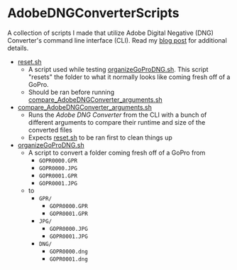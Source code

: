# AdobeDNGConverterScripts
A collection of scripts I made that utilize Adobe Digital Negative (DNG) Converter's command line interface (CLI). Read my [blog post](https://mattpopovich.com/posts/how-to-use-adobe-dng-converter-from-the-command-line/) for additional details.
* [reset.sh](reset.sh)
  * A script used while testing [organizeGoProDNG.sh](organizeGoProDNG.sh). This script "resets" the folder to what it normally looks like coming fresh off of a GoPro.
  * Should be ran before running [compare_AdobeDNGConverter_arguments.sh](compare_AdobeDNGConverter_arguments.sh)
* [compare_AdobeDNGConverter_arguments.sh](compare_AdobeDNGConverter_arguments.sh)
  * Runs the *Adobe DNG Converter* from the CLI with a bunch of different arguments to compare their runtime and size of the converted files
  * Expects [reset.sh](reset.sh) to be ran first to clean things up
* [organizeGoProDNG.sh](organizeGoProDNG.sh)
  * A script to convert a folder coming fresh off of a GoPro from
    * `GOPR0000.GPR`
    * `GOPR0000.JPG`
    * `GOPR0001.GPR`
    * `GOPR0001.JPG`
  * to
    * `GPR/`
      * `GOPR0000.GPR`
      * `GOPR0001.GPR`
    * `JPG/`
      * `GOPR0000.JPG`
      * `GOPR0001.JPG`
    * `DNG/`
      * `GOPR0000.dng`
      * `GOPR0001.dng`
